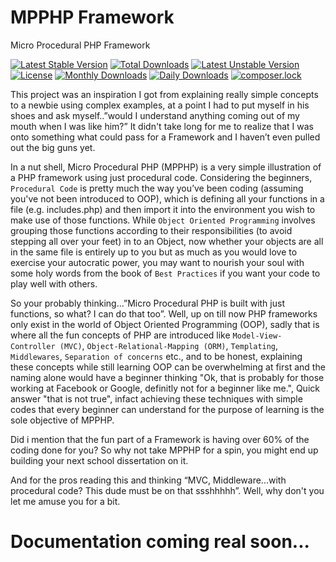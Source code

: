 # MPPHP Framework

Micro Procedural PHP Framework

[![Latest Stable Version](https://poser.pugx.org/mpphp/mpphp/v/stable)](https://packagist.org/packages/mpphp/mpphp)
[![Total Downloads](https://poser.pugx.org/mpphp/mpphp/downloads)](https://packagist.org/packages/mpphp/mpphp)
[![Latest Unstable Version](https://poser.pugx.org/mpphp/mpphp/v/unstable)](https://packagist.org/packages/mpphp/mpphp)
[![License](https://poser.pugx.org/mpphp/mpphp/license)](https://packagist.org/packages/mpphp/mpphp)
[![Monthly Downloads](https://poser.pugx.org/mpphp/mpphp/d/monthly)](https://packagist.org/packages/mpphp/mpphp)
[![Daily Downloads](https://poser.pugx.org/mpphp/mpphp/d/daily)](https://packagist.org/packages/mpphp/mpphp)
[![composer.lock](https://poser.pugx.org/mpphp/mpphp/composerlock)](https://packagist.org/packages/mpphp/mpphp)


This project was an inspiration I got from explaining really simple concepts to a newbie using complex examples, at a point I had to put myself in his shoes and ask myself..”would I understand anything coming out of my mouth when I was like him?” It didn't take long for me to realize that I was onto something what could pass for a Framework and I haven’t even pulled out the big guns yet.

In a nut shell, Micro Procedural PHP (MPPHP) is a very simple illustration of a PHP framework using just procedural code. Considering the beginners, `Procedural Code` is pretty much the way you’ve been coding (assuming you've not been introduced to OOP), which is defining all your functions in a file (e.g. includes.php) and then import it into the environment you wish to make use of those functions. While `Object Oriented Programming` involves grouping those functions according to their responsibilities (to avoid stepping all over your feet) in to an Object, now whether your objects are all in the same file is entirely up to you but as much as you would love to exercise your autocratic power, you may want to nourish your soul with some holy words from the book of `Best Practices` if you want your code to play well with others.

So your probably thinking...”Micro Procedural PHP is built with just functions, so what? I can do that too”. Well, up on till now PHP frameworks only exist in the world of Object Oriented Programming (OOP), sadly that is where all the fun concepts of PHP are introduced like `Model-View-Controller (MVC)`, `Object-Relational-Mapping (ORM)`, `Templating`, `Middlewares`, `Separation of concerns` etc., and to be honest, explaining these concepts while still learning OOP can be overwhelming at first and the naming alone would have a beginner thinking "Ok, that is probably for those working at Facebook or Google, definitly not for a beginner like me.", Quick answer "that is not true", infact achieving these techniques with simple codes that every beginner can understand for the purpose of learning is the sole objective of MPPHP. 

Did i mention that the fun part of a Framework is having over 60% of the coding done for you? So why not take MPPHP for a spin, you might end up building your next school dissertation on it.

And for the pros reading this and thinking “MVC, Middleware...with procedural code? This dude must be on that ssshhhhh”. Well, why don't you let me amuse you for a bit.

# Documentation coming real soon...

